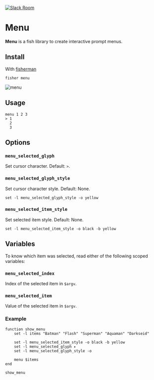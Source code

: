 [![Slack Room][slack-badge]][slack-link]

# Menu

**Menu** is a fish library to create interactive prompt menus.

## Install

With [fisherman]

```
fisher menu
```

![menu](https://cloud.githubusercontent.com/assets/8317250/14814942/8e172e96-0be3-11e6-86df-72e698c78919.gif)

## Usage

```
menu 1 2 3
> 1  
  2
  3
```

## Options

### `menu_selected_glyph`

Set cursor character. Default: `>`.

### `menu_selected_glyph_style`

Set cursor character style. Default: None.

```fish
set -l menu_selected_glyph_style -o yellow
```

### `menu_selected_item_style`

Set selected item style. Default: None.

```fish
set -l menu_selected_item_style -o black -b yellow
```

## Variables

To know which item was selected, read either of the following scoped variables:

### `menu_selected_index`

Index of the selected item in `$argv`.

### `menu_selected_item`

Value of the selected item in `$argv`.

### Example

```fish
function show_menu
    set -l items "Batman" "Flash" "Superman" "Aquaman" "Darkseid"

    set -l menu_selected_item_style -o black -b yellow
    set -l menu_selected_glyph ▸
    set -l menu_selected_glyph_style -o

    menu $items
end

show_menu
```


[slack-link]: https://fisherman-wharf.herokuapp.com
[slack-badge]: https://fisherman-wharf.herokuapp.com/badge.svg
[fisherman]: https://github.com/fisherman/fisherman
